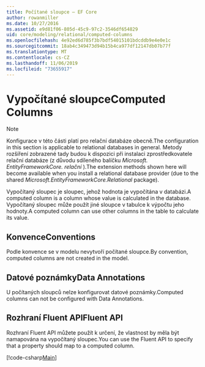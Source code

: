 ```yaml
---
title: Počítané sloupce – EF Core
author: rowanmiller
ms.date: 10/27/2016
ms.assetid: e9d81f06-805d-45c9-97c2-3546df654829
uid: core/modeling/relational/computed-columns
ms.openlocfilehash: 4e92ed6d785f3b7bdf54015101bdcddb9e4e0e1c
ms.sourcegitcommit: 18ab4c349473d94b15b4ca977df12147db07b77f
ms.translationtype: MT
ms.contentlocale: cs-CZ
ms.lasthandoff: 11/06/2019
ms.locfileid: "73655917"
---
```

# <a name="computed-columns"></a><span data-ttu-id="8a0bc-102">Vypočítané sloupce</span><span class="sxs-lookup"><span data-stu-id="8a0bc-102">Computed Columns</span></span>

> [!NOTE]  
> <span data-ttu-id="8a0bc-103">Konfigurace v této části platí pro relační databáze obecně.</span><span class="sxs-lookup"><span data-stu-id="8a0bc-103">The configuration in this section is applicable to relational databases in general.</span></span> <span data-ttu-id="8a0bc-104">Metody rozšíření zobrazené tady budou k dispozici při instalaci zprostředkovatele relační databáze (z důvodu sdíleného balíčku *Microsoft. EntityFrameworkCore. relační* ).</span><span class="sxs-lookup"><span data-stu-id="8a0bc-104">The extension methods shown here will become available when you install a relational database provider (due to the shared *Microsoft.EntityFrameworkCore.Relational* package).</span></span>

<span data-ttu-id="8a0bc-105">Vypočítaný sloupec je sloupec, jehož hodnota je vypočítána v databázi.</span><span class="sxs-lookup"><span data-stu-id="8a0bc-105">A computed column is a column whose value is calculated in the database.</span></span> <span data-ttu-id="8a0bc-106">Vypočítaný sloupec může použít jiné sloupce v tabulce k výpočtu jeho hodnoty.</span><span class="sxs-lookup"><span data-stu-id="8a0bc-106">A computed column can use other columns in the table to calculate its value.</span></span>

## <a name="conventions"></a><span data-ttu-id="8a0bc-107">Konvence</span><span class="sxs-lookup"><span data-stu-id="8a0bc-107">Conventions</span></span>

<span data-ttu-id="8a0bc-108">Podle konvence se v modelu nevytvoří počítané sloupce.</span><span class="sxs-lookup"><span data-stu-id="8a0bc-108">By convention, computed columns are not created in the model.</span></span>

## <a name="data-annotations"></a><span data-ttu-id="8a0bc-109">Datové poznámky</span><span class="sxs-lookup"><span data-stu-id="8a0bc-109">Data Annotations</span></span>

<span data-ttu-id="8a0bc-110">U počítaných sloupců nelze konfigurovat datové poznámky.</span><span class="sxs-lookup"><span data-stu-id="8a0bc-110">Computed columns can not be configured with Data Annotations.</span></span>

## <a name="fluent-api"></a><span data-ttu-id="8a0bc-111">Rozhraní Fluent API</span><span class="sxs-lookup"><span data-stu-id="8a0bc-111">Fluent API</span></span>

<span data-ttu-id="8a0bc-112">Rozhraní Fluent API můžete použít k určení, že vlastnost by měla být namapována na vypočítaný sloupec.</span><span class="sxs-lookup"><span data-stu-id="8a0bc-112">You can use the Fluent API to specify that a property should map to a computed column.</span></span>

[!code-csharp[Main](../../../../samples/core/Modeling/FluentAPI/Relational/ComputedColumn.cs?name=ComputedColumn&highlight=9)]
